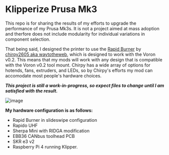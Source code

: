 # Klipperize Prusa Mk3
This repo is for sharing the results of my efforts to upgrade the performance of my Prusa Mk3s. It is not a project aimed at mass adoption and therfore does not include modularity for individual variations in component selection.

That being said, I designed the printer to use the [Rapid Burner](https://github.com/chirpy2605/voron/tree/main/V0/Rapid_Burner) by [chirpy2605 aka waytotheweb](https://github.com/chirpy2605), which is designed to work with the Voron v0.2. This means that my mods will work with any design that is compatible with the Voron v0.2 tool mount. Chirpy has a wide array of options for hotends, fans, extruders, and LEDs, so by Chirpy's efforts my mod can accomodate most people's hardware choices. 

***This project is still a work-in-progress, so expect files to change until I am satisfied with the result.*** 

![image](https://github.com/Blargedy/Klipperize_Prusa_Mk3/assets/25805271/27b99a66-9c8d-4350-8c39-771e79116d10)

**My hardware configuration is as follows:**
* Rapid Burner in slideswipe configuration
* Rapido UHF
* Sherpa Mini with RIDGA modification
* EBB36 CANbus toolhead PCB
* SKR e3 v2
* Raspberry Pi 4 running Klipper.
